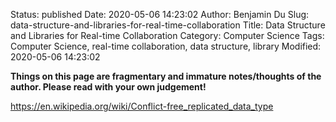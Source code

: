 Status: published
Date: 2020-05-06 14:23:02
Author: Benjamin Du
Slug: data-structure-and-libraries-for-real-time-collaboration
Title: Data Structure and Libraries for Real-time Collaboration
Category: Computer Science
Tags: Computer Science, real-time collaboration, data structure, library
Modified: 2020-05-06 14:23:02

**Things on this page are fragmentary and immature notes/thoughts of the author. Please read with your own judgement!**

https://en.wikipedia.org/wiki/Conflict-free_replicated_data_type
